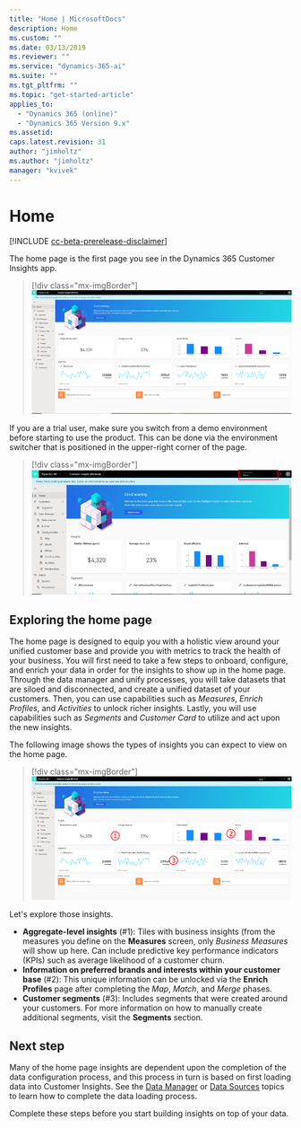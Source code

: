 ```yaml
---
title: "Home | MicrosoftDocs"
description: Home
ms.custom: ""
ms.date: 03/13/2019
ms.reviewer: ""
ms.service: "dynamics-365-ai"
ms.suite: ""
ms.tgt_pltfrm: ""
ms.topic: "get-started-article"
applies_to: 
  - "Dynamics 365 (online)"
  - "Dynamics 365 Version 9.x"
ms.assetid: 
caps.latest.revision: 31
author: "jimholtz"
ms.author: "jimholtz"
manager: "kvivek"
---
```

# Home 

[!INCLUDE [cc-beta-prerelease-disclaimer](../includes/cc-beta-prerelease-disclaimer.md)]

The home page is the first page you see in the Dynamics 365 Customer Insights app. 

> [!div class="mx-imgBorder"] 
> ![](media/home-page-insights.png "Insights on Home page")

If you are a trial user, make sure you switch from a demo environment before starting to use the product. This can be done via the environment switcher that is positioned in the upper-right corner of the page.

> [!div class="mx-imgBorder"] 
> ![](media/home-page-environment-switcher.png "Switch environment")

## Exploring the home page

The home page is designed to equip you with a holistic view around your unified customer base and provide you with metrics to track the health of your business. You will first need to take a few steps to onboard, configure, and enrich your data in order for the insights to show up in the home page. Through the data manager and unify processes, you will take datasets that are siloed and disconnected, and create a unified dataset of your customers. Then, you can use capabilities such as *Measures*, *Enrich Profiles*, and *Activities* to unlock richer insights. Lastly, you will use capabilities such as *Segments* and *Customer Card* to utilize and act upon the new insights.

The following image shows the types of insights you can expect to view on the home page.

> [!div class="mx-imgBorder"] 
> ![](media/home-page-insights2.png "Insights on Home page")

Let's explore those insights.

- **Aggregate-level insights** (#1): Tiles with business insights (from the measures you define on the **Measures** screen, only *Business Measures* will show up here. Can include predictive key performance indicators (KPIs) such as average likelihood of a customer churn.
- **Information on preferred brands and interests within your customer base** (#2): This unique information can be unlocked via the **Enrich Profiles** page after completing the *Map*, *Match*, and *Merge* phases.  
- **Customer segments** (#3): Includes segments that were created around your customers. For more information on how to manually create additional segments, visit the **Segments** section.


## Next step
Many of the home page insights are dependent upon the completion of the data configuration process, and this process in turn is based on first loading data into Customer Insights. See the [Data Manager](pm-data-manager.md) or [Data Sources](pm-data-sources.md) topics to learn how to complete the data loading process. 

Complete these steps before you start building insights on top of your data. 

 
